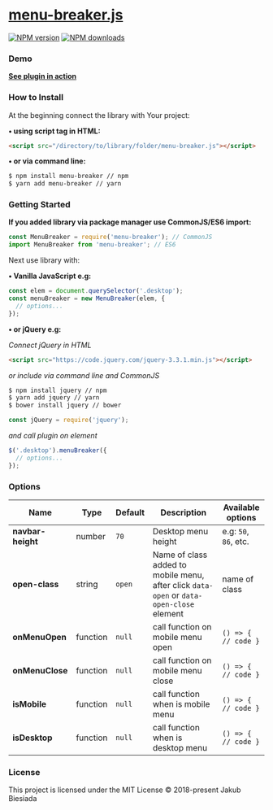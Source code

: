 # [menu-breaker.js](https://github.com/jb1905/menu-breaker.js)

[![NPM version](http://img.shields.io/npm/v/menu-breaker.js.svg?style=flat-square)](https://www.npmjs.com/package/menu-breaker)
[![NPM downloads](http://img.shields.io/npm/dm/menu-breaker.js.svg?style=flat-square)](https://www.npmjs.com/package/menu-breaker)

### Demo
**[See plugin in action](https://jb1905.github.io/menu-breaker.js/)**

### How to Install
At the beginning connect the library with Your project:

**&bull; using script tag in HTML:**
```html
<script src="/directory/to/library/folder/menu-breaker.js"></script>
```

**&bull; or via command line:**
```sh
$ npm install menu-breaker // npm
$ yarn add menu-breaker // yarn
```

### Getting Started
**If you added library via package manager use CommonJS/ES6 import:**
```js
const MenuBreaker = require('menu-breaker'); // CommonJS
import MenuBreaker from 'menu-breaker'; // ES6
```

Next use library with:

**&bull; Vanilla JavaScript e.g:**
```js
const elem = document.querySelector('.desktop');
const menuBreaker = new MenuBreaker(elem, {
  // options...
});
```

**&bull; or jQuery e.g:**

*Connect jQuery in HTML*
```html
<script src="https://code.jquery.com/jquery-3.3.1.min.js"></script>
```

*or include via command line and CommonJS*
```sh
$ npm install jquery // npm
$ yarn add jquery // yarn
$ bower install jquery // bower
```

```js
const jQuery = require('jquery');
```

*and call plugin on element*
```js
$('.desktop').menuBreaker({
  // options...
});
```

### Options
Name | Type | Default | Description | Available options
-|-|-|-|-
**navbar-height** | number | `70` | Desktop menu height | e.g: `50`, `86`, etc.
**open-class** | string | `open` | Name of class added to mobile menu, after click `data-open` or `data-open-close` element | name of class
**onMenuOpen** | function | `null` | call function on mobile menu open | `() => { // code }`
**onMenuClose** | function | `null` | call function on mobile menu close | `() => { // code }`
**isMobile** | function | `null` | call function when is mobile menu | `() => { // code }`
**isDesktop** | function | `null` | call function when is desktop menu | `() => { // code }`

### License
This project is licensed under the MIT License © 2018-present Jakub Biesiada
